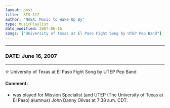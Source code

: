 ```yaml
---
layout: post
title:  STS-117
author: "NASA: Music to Wake Up By"
type: MusicPlaylist
date_modified: 2007-06-16
songs: ["University of Texas at El Paso Fight Song by UTEP Pep Band"]
---
```


----
### DATE: June 16, 2007
----
✫ University of Texas at El Paso Fight Song by UTEP Pep Band

#### Comment:
* was played for Mission Specialist (and UTEP (The University of Texas at El Paso) alumnus) John Danny Olivas at 7:38 a.m. CDT.



<br/>
<center>
	<a target="_blank"
	   href="https://twitter.com/intent/tweet?hashtags=Space,NASA,Playlist,NASAWakeupCalls,SpaceProgram&text={{ page.author}}, '{{ page.songs.first }}' {{ page.title }}, {{ page.date | date: '%B %d, %Y' }}. {{ site.url }}{{ page.url }}&via=nasawakeupcalls"><i class="fab fa-twitter" alt="Tweet this page" style="font-size: 1.3em;"></i></a>
	&nbsp; 	<i class="fas fa-user-astronaut" style="font-size: 1.5em;"></i> &nbsp;
    <a type="amzn" search="'University of Texas at El Paso Fight Song by UTEP Pep Band'" category="popular music">
    <i class="fab fa-amazon" style="font-size: 1.3em;"></i></a>
</center>
